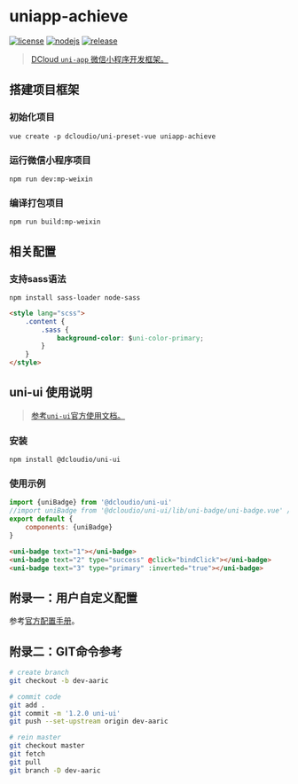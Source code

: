 # uniapp-achieve

[![license](https://img.shields.io/badge/license-MIT-green.svg?style=flat&logo=github)](https://www.mit-license.org)
[![nodejs](https://img.shields.io/badge/node.js-13.12.0-brightgreen.svg?style=flat&logo=node.js)](https://nodejs.org)
[![release](https://img.shields.io/badge/release-1.0.0-blue.svg)](https://github.com/aaric/uniapp-achieve/releases)

> [DCloud `uni-app` 微信小程序开发框架。](https://uniapp.dcloud.io/quickstart)

## 搭建项目框架

### 初始化项目

```node
vue create -p dcloudio/uni-preset-vue uniapp-achieve
```

### 运行微信小程序项目

```node
npm run dev:mp-weixin
```

### 编译打包项目

```node
npm run build:mp-weixin
```

## 相关配置

### 支持sass语法

```node
npm install sass-loader node-sass
```

```html
<style lang="scss">
	.content {
		.sass {
			background-color: $uni-color-primary;
		}
	}
</style>
```

## uni-ui 使用说明

> [参考`uni-ui`官方使用文档。](https://www.npmjs.com/package/@dcloudio/uni-ui)

### 安装

```node
npm install @dcloudio/uni-ui
```

### 使用示例

```javascript
import {uniBadge} from '@dcloudio/uni-ui'
//import uniBadge from '@dcloudio/uni-ui/lib/uni-badge/uni-badge.vue' //也可使用此方式引入组件
export default {
    components: {uniBadge}
}
```

```html
<uni-badge text="1"></uni-badge>
<uni-badge text="2" type="success" @click="bindClick"></uni-badge>
<uni-badge text="3" type="primary" :inverted="true"></uni-badge>
```

## 附录一：用户自定义配置

参考[官方配置手册](https://cli.vuejs.org/config/)。

## 附录二：GIT命令参考

```bash
# create branch
git checkout -b dev-aaric

# commit code
git add .
git commit -m '1.2.0 uni-ui'
git push --set-upstream origin dev-aaric

# rein master
git checkout master
git fetch
git pull
git branch -D dev-aaric
```
